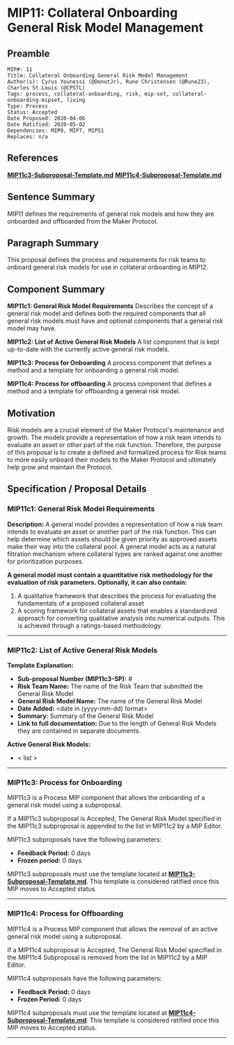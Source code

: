 # MIP11: Collateral Onboarding General Risk Model Management

## Preamble
```
MIP#: 11
Title: Collateral Onboarding General Risk Model Management
Author(s): Cyrus Younessi (@DonutJr), Rune Christensen (@Rune23), Charles St.Louis (@CPSTL)
Tags: process, collateral-onboarding, risk, mip-set, collateral-onboarding-mipset, living
Type: Process
Status: Accepted
Date Proposed: 2020-04-06
Date Ratified: 2020-05-02
Dependencies: MIP0, MIP7, MIP51
Replaces: n/a
```

## References
**[MIP11c3-Subproposal-Template.md](MIP11c3-Subproposal-Template.md)**
**[MIP11c4-Subproposal-Template.md](MIP11c4-Subproposal-Template.md)**

## Sentence Summary

MIP11 defines the requirements of general risk models and how they are onboarded and offboarded from the Maker Protocol.

## Paragraph Summary

This proposal defines the process and requirements for risk teams to onboard general risk models for use in collateral onboarding in MIP12.

## Component Summary

**MIP11c1: General Risk Model Requirements**
Describes the concept of a general risk model and defines both the required components that all general risk models must have and optional components that a general risk model may have.

**MIP11c2: List of Active General Risk Models**
A list component that is kept up-to-date with the currently active general risk models.

**MIP11c3: Process for Onboarding**
A process component that defines a method and a template for onboarding a general risk model.

**MIP11c4: Process for offboarding**
A process component that defines a method and a template for offboarding a general risk model.

## Motivation

Risk models are a crucial element of the Maker Protocol's maintenance and growth. The models provide a representation of how a risk team intends to evaluate an asset or other part of the risk function. Therefore, the purpose of this proposal is to create a defined and formalized process for Risk teams to more easily onboard their models to the Maker Protocol and ultimately help grow and maintain the Protocol.

## Specification / Proposal Details

### MIP11c1: General Risk Model Requirements

**Description:** A general model provides a representation of how a risk team intends to evaluate an asset or another part of the risk function. This can help determine which assets should be given priority as approved assets make their way into the collateral pool. A general model acts as a natural filtration mechanism where collateral types are ranked against one another for prioritization purposes.

**A general model must contain a quantitative risk methodology for the evaluation of risk parameters. Optionally, it can also contain:**

1. A qualitative framework that describes the process for evaluating the fundamentals of a proposed collateral asset
2. A scoring framework for collateral assets that enables a standardized approach for converting qualitative analysis into numerical outputs. This is achieved through a ratings-based methodology.

---

### MIP11c2: List of Active General Risk Models

**Template Explanation:**
- **Sub-proposal Number (MIP11c3-SP):** #
- **Risk Team Name:** The name of the Risk Team that submitted the General Risk Model
- **General Risk Model Name:** The name of the General Risk Model
- **Date Added:** <date in (yyyy-mm-dd) format>
- **Summary:** Summary of the General Risk Model
- **Link to full documentation:** Due to the length of General Risk Models they are contained in separate documents.

**Active General Risk Models:**

- < list >

---

### MIP11c3: Process for Onboarding

MIP11c3 is a Process MIP component that allows the onboarding of a general risk model using a subproposal.

If a MIP11c3 subproposal is Accepted, The General Risk Model specified in the MIP11c3 subproposal is appended to the list in MIP11c2 by a MIP Editor.

MIP11c3 subproposals have the following parameters:
- **Feedback Period:** 0 days
- **Frozen period:** 0 days

MIP11c3 subproposals must use the template located at  **[MIP11c3-Subproposal-Template.md](MIP11c3-Subproposal-Template.md)**. This template is considered ratified once this MIP moves to Accepted status.

---

### MIP11c4: Process for Offboarding

MIP11c4 is a Process MIP component that allows the removal of an active general risk model using a subproposal.

If a MIP11c4 subproposal is Accepted, The General Risk Model specified in the MIP11c4 Subproposal is removed from the list in MIP11c2 by a MIP Editor.

MIP11c4 subproposals have the following parameters:

- **Feedback Period:** 0 days
- **Frozen Period:** 0 days

MIP11c4 subproposals must use the template located at  **[MIP11c4-Subproposal-Template.md](MIP11c4-Subproposal-Template.md)**. This template is considered ratified once this MIP moves to Accepted status.

---
